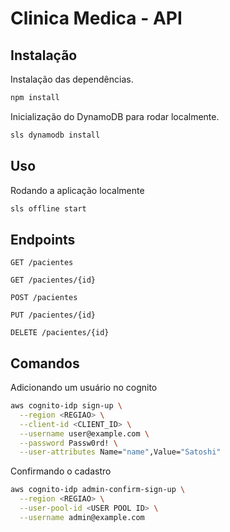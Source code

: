 # Clinica Medica - API

## Instalação

Instalação das dependências.

```bash
npm install
```

Inicialização do DynamoDB para rodar localmente.

```bash
sls dynamodb install
```

## Uso

Rodando a aplicação localmente

```bash
sls offline start
```

## Endpoints

```
GET /pacientes

GET /pacientes/{id}

POST /pacientes

PUT /pacientes/{id}

DELETE /pacientes/{id}
```

## Comandos

Adicionando um usuário no cognito

```bash
aws cognito-idp sign-up \
  --region <REGIAO> \
  --client-id <CLIENT_ID> \
  --username user@example.com \
  --password Passw0rd! \
  --user-attributes Name="name",Value="Satoshi"
```

Confirmando o cadastro

```bash
aws cognito-idp admin-confirm-sign-up \
  --region <REGIAO> \
  --user-pool-id <USER POOL ID> \
  --username admin@example.com
```




